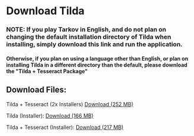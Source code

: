 # Download Tilda
### NOTE: If you play Tarkov in English, and do not plan on changing the default installation directory of Tilda when installing, simply download this link and run the application. 
#### Otherwise, if you plan on using a language other than English, or plan on installing Tilda in a different directory than the default, please download the "Tilda + Tesseract Package" 


## Download Files:

Tilda + Tesseract (2x Installers) [Download (252 MB)](https://doc-14-6c-docs.googleusercontent.com/docs/securesc/5r28vm3llvbmdsc007ch1gr3smukf7d1/egsg6f39j17gkq48ima22ef6kktla7av/1659233850000/07834183978761126848/07834183978761126848/1-SmWiCbIZXrPBHmKbpJNBVaowE1FVnWg?e=download&ax=AI9vYm5Ox7kRuS243ERLUxqfhaJsuI1nfRJ3bJNSIMxu2A7fHQ4f-dTfbq381mK6QyIQB0jg4Q7fC8i-3KvisH26bYtUoXD1gmb_bjS0Qpzye_gKtNfKxX6DFUHxI6EjRxlT-14apTtgSAj37HOeD--tmfxATcSHxIQbXcFWsVJ5V_9C8Rppb1kxRbdF2igzNvaGQX7OIZG2hUxl8oseSsf2d8G_42gU-vDfy1dWHri3vySSlwiyrbfvCJQ4rsbhTvRNzCGppy80uwHVu-25A_oHVJ0Aefc_lFP0BF1Xk1h5jS0YQVjYLKXx8B-Rtg4TvyuPJpPLxkn71ToblR0T3r-sX9HDQZETpaDXNdX3Lrw-EA3KqONstnB4LJDZWknHcY4A6AB8aPC52tpPz4KqyK2BR4BVRhZru4_6yg2cSrA3i6L3PY_uwDnia2nz0KMXqw5JJ7pjEWsmFcR3BYtQUeRDnOGTjBvo0Yw_zbBZqgx8lQxw3n1_8C2ZdymmN2XWrr9UbdG-D6v8mWIDh4ijY36iH3frueb4oixT7njNGsxMs4wh3TgiFfz6H5kFN2OZxlfz5E1RnkVPDULAUquGrRMTN28EmW8l053LXPSzT78grTPR-bpiOj8Rexd_pwNgclYYeiD3cJrf1BAawSwIRhtr5XDobCsvnq9rFiPtt-twePJN280trle0vK5Q9HIqC9X7eakirHwh7BEcqu4hhO6gBxG4CrOi2KdLcZAYeeZPNYrvWShqxN-sIkUkmv2o8uGyOEIcRm7lwBMEQh9My-jbb_F4wiA&uuid=55ad351a-01bd-4c07-9b4f-1b56265069c3&authuser=0&nonce=3rvp94r0ni8fi&user=07834183978761126848&hash=i7it9h20c4j1hb25g2c4d9mbpq7jno97)

Tilda (Installer): [Download (166 MB)](https://doc-08-6c-docs.googleusercontent.com/docs/securesc/5r28vm3llvbmdsc007ch1gr3smukf7d1/vos57h8r6vhfldmk2sn6c0s0q7ugua03/1659233250000/07834183978761126848/07834183978761126848/1E-wu2AyNY7A0JVa3iEnQYfGDJyVkSHP5?e=download&ax=AI9vYm7BlQ4sXY8GV8G1TrFxyvOYtjIfR4WLFSllmr06HsqdvMKnGDuALUmhBra1XADERudXPPRb2DmxBan1H4NuRTiBm_VE71DXgOWp7E3xQfe5ccSfoeUOsjc9QsdxcuVMnuaYUww_Qst-rQvuXNzsuKH4x5c5s8mRP1Cm3Jtj_Xdr3kH3Jhy2E-m5Z17-BAur8xssvIwuzlP-QSID9_yUIvoXpsXSo88d_n1jbwVX3Zfm1rMTHGv99eNUkw1L385OCeePPepRzwOxzKaucQAfdNJSI3hrd6l3At7MdYeoqJ0M34FZ_ViYG-6Ql7ojMxeBOJuyf0wx1zva3gAG1lWiusp7Ok8d6ZLAYbVg6utUVgYfMyPtPL4w9u2D4a82m6jc0nZb8uKynv0cj8-KdqtFlV7NflrIm4VCRyTXIUKYSVOAu_VM3Vi117E66akvZ2Vc5ihTnQc1m5iDXNNFidPq_Sp2R5qiORRNJGEWrXesRjYdIoKDVpIVLCmlgSWgBA5hopBO1vBEMmaa2n-1kiKvYUCcJSj3PgYgwm57mEWdnAZ2IVdcC4sIk4ZNHrEYmiORc-mjvdwFwkJ1oR6s73M6iSvcXQdlb-DKet1rvU8ZiyG5xMwlb_kDHIV8FegiK-mZ2FjBvxMlO4Esct1SrKmDt9XmbCpKVa6iwqaYVmWpObu-ryTBQ4ZwDOnXGmZ81_Cu0K2W636kR9oZWCWsPRW7JI_ifcUKC9r0Mpd8jyC1vU5xdPy_Hw8GD5CQcYVqlCd48waBxZUFfZSeddbGwVr65FUgxc8&uuid=ccf3d6f5-ab12-412d-af43-b2c89c2f6c8c&authuser=0)

Tilda + Tesseract (Installer): [Download (217 MB)](https://doc-08-6c-docs.googleusercontent.com/docs/securesc/5r28vm3llvbmdsc007ch1gr3smukf7d1/8liei2hbk5rojtru5bbv2b7k4kokqlna/1659233250000/07834183978761126848/07834183978761126848/1T7M5mkd0B9o_j710pZFgK1cQ0d4AIEZC?e=download&ax=AI9vYm4Ii2m5t2ZKEmTohLEKoSujyyCZIZHRpZ8Xs2ihG2faQ-XnBvuj60it6LEvSxUNhWfzapqHw_wYDY2L82R5OPsWOuiXNMHBvYPwrTNESetCp_6bTz7eXcflpN1GmESnJsuIEUfrm3jl4o2qVat_8zQ4BzW1MKW8q2EmmPwe-jJVTKmYXNBvN9u8gt0Lz7_Vc8sOavmGddeA6EA-nAz7jLOKM6n5lUM6J31uacbdjQMf9-Hzh1RHlpeWjiVXdQq5-6d-my65JnRXnC76qB04w3xriWtkIzot5dqmED_A6DKMkprjM-A4brPC2YWfXNnbIGzev3uSmSpxh5YEwonjmmCQKlFuIaWiIl2nxVGoCvGY0fFwPXM6lgA1lYfp6t9NtAL3fUwai6iYpbG8m97z_9mU0E2rxhW6AOAy8VGoyGnyUEpc8Yj81-0uZY5bSACrDBRAMJFxeBaFBjqAaOtfnln9c00PyuicyVdeOSFDyGAMbyDaFDSl4lQgc326DGgdM-z0mblyBu3DiQC-_EaQceF2jOzxesSBs3e2mDSX41OSMZ43UxJo_BjKkHwaJocF4PjvyhKxu_TEgBkQuOUQWwmqTlh27rTw4B1MXdxI7-bcsbUBurx-Q6wZ4xARc2gP13aCkFmSA1fxfcmtZ1w7BAQZ_iA5Fkn8-tqgQbVLxBE5MFqhy7QHgXlnBLvQ_1s2aRZcokwH6xhTSE9CSRKIcujerdtowiQan1uvCdhUNQArBYDpRuQvLOGWaQBhm1NnmRR53FBf_RaqZBuJPDcGbDlfIbg&uuid=1c4da762-f649-45ca-92a4-ac7d8b09b3f9&authuser=0&nonce=c4l5j9o36jlkq&user=07834183978761126848&hash=hgsotqjbatvod8t0ebpgto8d6ogvvg42)
